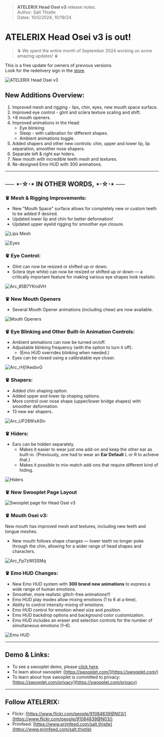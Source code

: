 > **ATELERIX Head Osei v3** release notes.\
> Author: Salt Thistle\
> Dates: 10/5/2024, 10/19/24

# **ATELERIX Head Osei v3** is out!

> ♛ We spent the entire month of September 2024 working on some amazing updates! ♛

This is a free update for owners of previous versions.\
Look for the redelivery sign in the [store](https://maps.secondlife.com/secondlife/Ethos/187/116/501).

![ATELERIX Head Osei v3](https://github.com/user-attachments/assets/ee55bb08-92cf-4200-879c-ef3f19b0adbd)

## New Additions Overview:

1. Improved mesh and rigging - lips, chin, eyes, new mouth space surface.
2. Improved eye control - glint and sclera texture scaling and shift.
3. +8 mouth openers.
4. Improved animations in the Head:
   - Eye blinking.
   - Sleep - with calibration for different shapes.
   - Ambient animations toggle.
5. Added shapers and other new controls: chin, upper and lower lip, lip separation, smoother nose shapers.
6. Separate left & right ear hiders.
7. New mouth with incredible teeth mesh and textures.
8. Re-designed Emo HUD with 300 animations.


---

## ── ⋆⋅☆⋅⋆ IN OTHER WORDS, ⋆⋅☆⋅⋆ ──

### ♛ Mesh & Rigging Improvements:

- New "Mouth Space" surface allows for completely new or custom teeth to be added if desired.
- Updated lower lip and chin for better deformation!
- Updated upper eyelid rigging for smoother eye closure.

![Lips Mesh](https://github.com/user-attachments/assets/9987c6af-a277-48b7-bdad-03f00ad97e4e)

![Eyes](https://github.com/user-attachments/assets/bc3819f2-7a8d-43d6-b136-876c2be5a486)

### ♛ Eye Control:

- Glint can now be resized or shifted up or down.
- Sclera (eye white) can now be resized or shifted up or down — a critically important feature for making various eye shapes look realistic.

![Arc_85B7YKndVH](https://github.com/user-attachments/assets/78bd7c41-69d5-4486-be22-3b3e5e481617)

### ♛ New Mouth Openers

- Several Mouth Opener animations (including chew) are now available.

![Mouth Openers](https://github.com/user-attachments/assets/9924f4b0-af2a-4412-9ffa-29eb55b67ff9)

### ♛ Eye Blinking and Other Built-In Animation Controls:

- Ambient animations can now be turned on/off.
- Adjustable blinking frequency (with the option to turn it off).
  - (Emo HUD overrides blinking when needed.)
- Eyes can be closed using a calibratable eye closer.

![Arc_rHj1AesbvG](https://github.com/user-attachments/assets/fb94aad2-1956-4de3-8c4a-e49b4d44b9ff)

### ♛ Shapers:

- Added chin shaping option.
- Added upper and lower lip shaping options.
- More control over nose shape (upper/lower bridge shapes) with smoother deformation.
- 13 new ear shapers.

![Arc_UP28WxASlv](https://github.com/user-attachments/assets/d6b53cd5-f667-499a-88bf-68d5002fa397)

### ♛ Hiders:

- Ears can be hidden separately.
  - Makes it easier to wear just one add-on and keep the other ear as built-in. (Previously, one had to wear an **Ear Default** L or R to achieve that.)
  - Makes it possible to mix-match add-ons that require different kind of hiding.

![Hiders](https://github.com/user-attachments/assets/7b2d70c0-b124-488e-bacf-e5d18b4a5c74)

### ♛ New Swooplet Page Layout

![Swooplet page for Head Osei v3](https://github.com/user-attachments/assets/dd6ed0d7-f13b-4016-ba1d-7fb266cc1059)

### ♛ Mouth Osei v3:

New mouth has improved mesh and textures, including new teeth and tongue meshes.

- New mouth follows shape changes — lower teeth no longer poke through the chin, allowing for a wider range of head shapes and characters.

![Arc_Fp7zWl3SMq](https://github.com/user-attachments/assets/d2346a76-6931-498a-8453-176d443b6302)

### ♛ Emo HUD Changes:

- New Emo HUD system with **300 brand new animations** to express a wide range of human emotions.
- Smoother, more realistic glitch-free animations!!!
- Emo HUD play modes allow mixing emotions (1 to 6 at a time).
- Ability to control intensity mixing of emotions.
- Emo HUD control for emotion wheel size and position.
- Emo HUD backdrop options and background color customization.
- Emo HUD includes an eraser and selection controls for the number of simultaneous emotions (1–6).

![Emo HUD](https://github.com/user-attachments/assets/daff60b3-dd63-4f1f-b8a1-77aa3410a554)

---

## Demo & Links:

- To see a swooplet demo, please [click here](https://swooplet.com/a/demo).
- To learn about swooplet: [https://swooplet.com/](https://swooplet.com/)
- To learn about how swooplet is committed to privacy: [https://swooplet.com/privacy](https://swooplet.com/privacy)

---

## Follow ATELERIX:

- Flickr: [https://www.flickr.com/people/91084839@N03/](https://www.flickr.com/people/91084839@N03/)
- Primfeed: [https://www.primfeed.com/salt.thistle](https://www.primfeed.com/salt.thistle)
